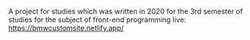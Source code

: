 A project for studies which was written in 2020 for the 3rd semester of studies for the subject of front-end programming
live: https://bmwcustomsite.netlify.app/
